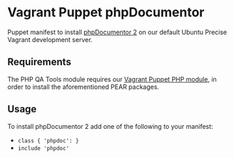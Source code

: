 # Vagrant Puppet phpDocumentor
Puppet manifest to install [phpDocumentor 2][phpdoc] on our default Ubuntu Precise Vagrant development server.

[phpdoc]: http://www.phpdoc.org/

## Requirements
The PHP QA Tools module requires our [Vagrant Puppet PHP module][php_module], in order to install the aforementioned PEAR packages.

[php_module]: https://github.com/experience/vagrant-puppet-php

## Usage
To install phpDocumentor 2 add one of the following to your manifest:

- `class { 'phpdoc': }`
- `include 'phpdoc'`
